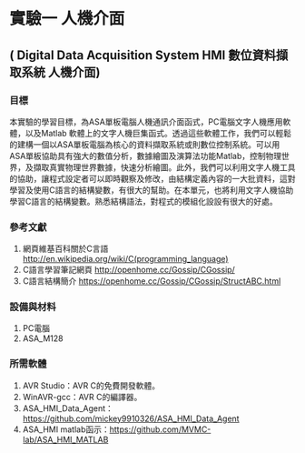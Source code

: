 # 實驗一 人機介面
## ( Digital  Data  Acquisition System HMI  數位資料擷取系統 人機介面)

### 目標
本實驗的學習目標，為ASA單板電腦人機通訊介面函式，PC電腦文字人機應用軟體，以及Matlab 軟體上的文字人機巨集函式。透過這些軟體工作，我們可以輕鬆的建構一個以ASA單板電腦為核心的資料擷取系統或則數位控制系統。可以用ASA單板協助具有強大的數值分析，數據繪圖及演算法功能Matlab，控制物理世界，及擷取真實物理世界數據，快速分析繪圖。此外，我們可以利用文字人機工具的協助，讓程式設定者可以即時觀察及修改，由結構定義內容的一大批資料，這對學習及使用C語言的結構變數，有很大的幫助。在本單元，也將利用文字人機協助學習C語言的結構變數。熟悉結構語法，對程式的模組化設設有很大的好處。

### 參考文獻
1. 網頁維基百科關於C言語 http://en.wikipedia.org/wiki/C(programming_language)
2. C語言學習筆記網頁 http://openhome.cc/Gossip/CGossip/
3. C語言結構簡介 https://openhome.cc/Gossip/CGossip/StructABC.html

### 設備與材料
1. PC電腦
2. ASA_M128

### 所需軟體
1. AVR Studio：AVR C的免費開發軟體。
2. WinAVR-gcc：AVR C的編譯器。
3. ASA_HMI_Data_Agent：https://github.com/mickey9910326/ASA_HMI_Data_Agent
3. ASA_HMI matlab函示：https://github.com/MVMC-lab/ASA_HMI_MATLAB
